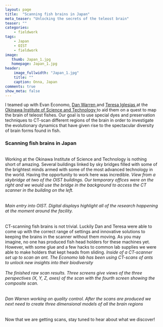 ```yaml
---
layout: page
title:  "Scanning fish brains in Japan"
meta_teaser: "Unlocking the secrets of the teleost brain"
teaser: ""
categories:
    - fieldwork
tags:
    - Japan
    - OIST
    - fieldwork
image:
   thumb: Japan_1.jpg
   homepage: Japan_1.jpg
header: 
    image_fullwidth: "Japan_1.jpg"
    title: ""
    caption: Onna, Japan
comments: true
show_meta: false
---
```

I teamed up with Evan Economo, <a href='https://danlwarren.wordpress.com/'>Dan Warren </a> and <a href='https://www.researchgate.net/profile/Teresa_Iglesias'>Teresa Iglesias </a> at the <a href='https://www.oist.jp/'> Okinawa Institute of Science and Technology </a> to aid them on a quest to map the brain of teleost fishes. Our goal is to use special dyes and preservation techniques to CT-scan different regions of the brain in order to investigate the evolutionary dynamics that have given rise to the spectacular diversity of brain forms found in fish.
<br>
<h3> Scanning fish brains in Japan </h3>
<br> Working at the Okinawa Institute of Science and Technology is nothing short of amazing. Several buildings linked by sky bridges filled with some of the brightest minds armed with some of the most advanced technology in the world. Having the opportunity to work here was incredible. 
<img class="b30" src="http://carolinafishes.github.io/images/Oist4.jpg" alt=""><em>View from a skybridge at two of the OIST buildings. Our temporary offices were on the right and we would use the bridge in the background to access the CT scanner in the building on the left.</em>
<br>
<br>
<br>
<img class="b30" src="http://carolinafishes.github.io/images/Oist2.jpg" alt=""><em>Main entry into OIST. Digital displays highlight all of the research happening at the moment around the facility.</em>
<br>
<br>
<br>
CT-scanning fish brains is not trivial. Luckily Dan and Teresa were able to come up with the correct range of settings and innovative solutions to keeping the brains in the scanner without them moving. As you may imagine, no one has produced fish head holders for these machines yet. However, with some glue and a few hacks to common lab supplies we were able to make holders that kept heads from sliding. 
<img class="b30" src="http://carolinafishes.github.io/images/Oist5.jpg" alt=""><em>Inside of a CT-scanner set up to scan an ant. The Economo lab has been using CT-scans of ants to unlock new insights into their biodiversity</em>
<br>
<br>
<img class="b30" src="http://carolinafishes.github.io/images/Oist6.jpg" alt=""><em>The finished raw scan results. Three screens give views of the three perspectives (X, Y, Z, axes) of the scan with the fourth screen showing the composite scan.</em>
<br>
<br>
<br>
<img class="b30" src="http://carolinafishes.github.io/images/Oist7.jpg" alt=""><em>Dan Warren working on quality control. After the scans are produced we next need to create three dimensional models of all the brain regions</em>
<br>
<br>
<br>
Now that we are getting scans, stay tuned to hear about what we discover!








